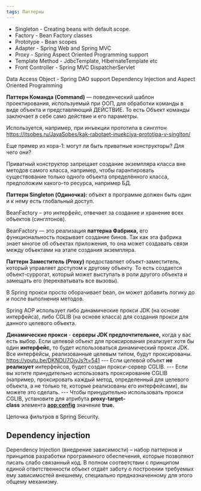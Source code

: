 ```yaml
---
tags: Паттерны
--- 
```

- Singleton - Creating beans with default scope. 
- Factory - Bean Factory classes 
- Prototype - Bean scopes 
- Adapter - Spring Web and Spring MVC 
- Proxy - Spring Aspect Oriented Programming support 
- Template Method - JdbcTemplate, HibernateTemplate etc 
- Front Controller - Spring MVC DispatcherServlet

Data Access Object - Spring DAO support 
Dependency Injection and Aspect Oriented Programming

**Паттерн Команда (Command)** — поведенческий шаблон проектирования, используемый при ООП, для обработки команды в виде объекта и представляющий ДЕЙСТВИЕ. То есть Объект команды заключает в себе само действие и его параметры.

Используется, например, при инъекции прототипа в синглтон https://itsobes.ru/JavaSobes/kak-rabotaet-inuekciya-prototipa-v-singlton/

Еще пример из кора-1: могут ли быть приватные конструкторы? Для чего они?

Приватный конструктор запрещает создание экземпляра класса вне методов самого класса, например, чтобы гарантировать существование только одного объекта определённого класса, предположим какого-то ресурса, например БД.

**Паттерн Singleton (Одиночка):** объект в программе должен быть один и к нему есть глобальный доступ.

BeanFactory – это интерфейс, отвечает за создание и хранение всех объектов (синглтонов).

BeanFactory — это реализация **паттерна Фабрика,** его функциональность покрывает создание бинов. Так как эта фабрика знает многое об объектах приложения, то она может создавать связи между объектами на этапе создания экземпляра.

**Паттерн Заместитель (Proxy)** предоставляет объект-заместитель, который управляет доступом к другому объекту. То есть создается объект-суррогат, который может выступать в роли другого объекта и замещать его (перехватывать все вызовы).

В Spring прокси просто оборачивает bean, он может добавить логику до и после выполнения методов.

Spring AOP использует либо динамические прокси JDK (на основе интерфейса), либо CGLIB (на основе класса) для создания прокси для данного целевого объекта.

**Динамические прокси** - **серверы JDK предпочтительнее,** когда у вас есть выбор.
	Если целевой объект для проксирования реализует хотя бы один **интерфейс,** то будет использоваться динамический прокси JDK. Все интерфейсы, реализованные целевым типом, будут проксированы. https://youtu.be/DKNDU7OjyJs?t=541
	---
	Если целевой объект **не реализует** интерфейсов, будет создан прокси-сервер CGLIB.
	---
	Если вы хотите принудительно использовать проксирование CGLIB (например, проксировать каждый метод, определенный для целевого объекта, а не только те, которые реализованы его интерфейсами), вы можете это сделать.
	---
	Чтобы принудительно использовать прокси CGLIB, установите для атрибута **proxy-target-class** элемента **<aop:config>** значение **true.**

Цепочка фильтров в Spring Security.

## Dependency injection
Dependency Injection (внедрение зависимости) – набор паттернов и принципов разработки программного обеспечения, которые позволяют писать слабо связанный код.
В полном соответствии с принципом единой ответственности объект отдаёт заботу о построении требуемых ему зависимостей внешнему, специально предназначенному для этого общему механизму.
